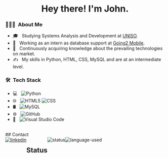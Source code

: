 <h1 align="center"> Hey there! I'm John.</h2>

<h3> 👨🏻‍💻 &nbsp;About Me </h3>

- 🎓 &nbsp; Studying Systems Analysis and Development at <a href="https://www.uniso.br/home">UNISO</a>.
- 💼 &nbsp; Working as an intern as database support at <a href="https://wvetro.com.br">Going2 Mobile</a>.
- 🌱 &nbsp; Continuously acquiring knowledge about the prevailing technologies on market.
- ✍️ &nbsp; My skills in Python, HTML, CSS, MySQL and are at an intermediate level.

<h3> 🛠 &nbsp;Tech Stack</h3>

- 💻 &nbsp;
  ![Python](https://img.shields.io/badge/-Python-333333?style=flat&logo=python)
- 🌐 &nbsp;
  ![HTML5](https://img.shields.io/badge/-HTML5-333333?style=flat&logo=HTML5)
  ![CSS](https://img.shields.io/badge/-CSS-333333?style=flat&logo=CSS3&logoColor=1572B6)
- 🛢 &nbsp;
  ![MySQL](https://img.shields.io/badge/-MySQL-333333?style=flat&logo=mysql)
- ⚙️ &nbsp;
  ![GitHub](https://img.shields.io/badge/-GitHub-333333?style=flat&logo=github)
- 🔧 &nbsp;
  ![Visual Studio Code](https://img.shields.io/badge/-Visual%20Studio%20Code-333333?style=flat&logo=visual-studio-code&logoColor=007ACC)

<br/>
## Contact
<div style="display: flex; gap: 2; flex-wrap: wrap">
  <a href=https://www.linkedin.com/in/joaooliveira375/"><img src="https://img.shields.io/badge/LinkedIn-0077B5?style=for-the-badge&logo=linkedin&logoColor=white" alt="linkedin"></a>

## Status
<div style="display: flex; gap: 2; jusfiy-content: center">
  <img src="https://github-readme-stats.vercel.app/api?username=joaooliveira375&show_icons=true&theme=neon" alt="status">
  <img src="https://github-readme-stats.vercel.app/api/top-langs/?username=joaooliveira375&layout=compact&theme=neon" alt="language-used">
</div>



